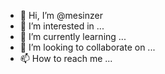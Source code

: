 - 👋 Hi, I’m @mesinzer
- 👀 I’m interested in ...
- 🌱 I’m currently learning ...
- 💞️ I’m looking to collaborate on ...
- 📫 How to reach me ...

<!---
mesinzer/mesinzer is a ✨ special ✨ repository because its `README.md` (this file) appears on your GitHub profile.
You can click the Preview link to take a look at your changes.
--->
